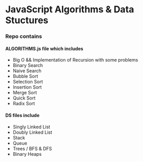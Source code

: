 # JavaScript Algorithms & Data Stuctures

### Repo contains
#### ALGORITHMS.js file which includes
<ul>
    <li>Big O && Implementation of Recursion with some problems</li>
    <li>Binary Search</li>
    <li>Naive Search</li>
    <li>Bubble Sort</li>
    <li>Selection Sort</li>
    <li>Insertion Sort</li>
    <li>Merge Sort</li>
    <li>Quick Sort</li>
    <li>Radix Sort</li>
</ul>
 
#### DS files include
<ul>
    <li>Singly Linked List</li>
    <li>Doubly Linked List</li>
    <li>Stack</li>
    <li>Queue</li>
    <li>Trees / BFS & DFS</li>
    <li>Binary Heaps</li>
</ul>
